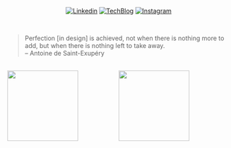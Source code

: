 <div align="center">
    
[![Linkedin](https://img.shields.io/badge/hyun.hwang-%231DA1F2.svg?style=for-the-badge&logo=Linkedin&logoColor=white)](https://www.linkedin.com/in/xtring/)
[![TechBlog](https://img.shields.io/badge/TechBlog-%231DA1F2.svg?style=for-the-badge&logoColor=white)](https://xtring-dev.tistory.com/)
[![Instagram](https://img.shields.io/badge/xtring-%23E4405F.svg?style=for-the-badge&logo=Instagram&logoColor=white)](https://www.instagram.com/x6tri3n0g/)

</div>

<br />

> Perfection [in design] is achieved, not when there is nothing more to add, but when there is nothing left to take away.  
> – Antoine de Saint-Exupéry

<br />

<div style="display: flex; justify-content: flex; flex:1;">
    <img src="https://github-readme-stats.vercel.app/api/top-langs/?username=x6tri3n0g&hide_border=true&layout=compact&theme=algolia" style="display:flex; flex: 1; height: 160px;" />
    <img src="https://github-readme-stats.vercel.app/api?username=x6tri3n0g&show_icons=true&count_private=true&hide_border=true&theme=algolia" style="display:flex; flex: 1; height: 160px;" />
</div>
